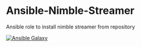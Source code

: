 # Ansible-Nimble-Streamer
Ansible role to install nimble streamer from repository

[![Ansible Galaxy](https://img.shields.io/ansible/role/23393.svg)](https://galaxy.ansible.com/fpm-git/nimble-streamer/)
